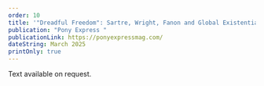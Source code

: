 ```yaml
---
order: 10
title: '"Dreadful Freedom": Sartre, Wright, Fanon and Global Existentialism'
publication: "Pony Express "
publicationLink: https://ponyexpressmag.com/
dateString: March 2025
printOnly: true
---
```

Text available on request.
